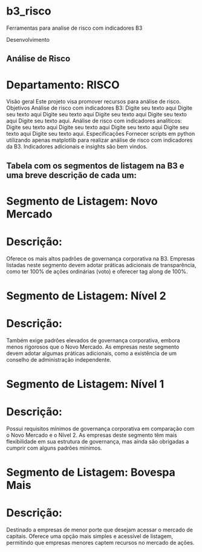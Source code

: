 # b3_risco
Ferramentas para analise de risco com indicadores B3

Desenvolvimento

## Análise de Risco
# Departamento: RISCO

Visão geral
Este projeto visa promover recursos para análise de risco.
Objetivos
Análise de risco com indicadores B3: Digite seu texto aqui Digite seu texto aqui Digite seu texto aqui Digite seu texto aqui Digite seu texto aqui Digite seu texto aqui.
Análise de risco com indicadores analíticos: Digite seu texto aqui Digite seu texto aqui Digite seu texto aqui Digite seu texto aqui Digite seu texto aqui. 
Especificações
Fornecer scripts em python utilizando apenas matplotlib para realizar análise de risco com indicadores da B3. 
Indicadores adicionais e insights são bem vindos.


## Tabela com os segmentos de listagem na B3 e uma breve descrição de cada um:
# Segmento de Listagem: Novo Mercado
# Descrição:
Oferece os mais altos padrões de governança corporativa na B3. Empresas listadas neste segmento devem adotar práticas adicionais de transparência, como ter 100% de ações ordinárias (voto) e oferecer tag along de 100%.
# Segmento de Listagem: Nível 2
# Descrição:
Também exige padrões elevados de governança corporativa, embora menos rigorosos que o Novo Mercado. As empresas neste segmento devem adotar algumas práticas adicionais, como a existência de um conselho de administração independente.
# Segmento de Listagem: Nível 1
# Descrição:
Possui requisitos mínimos de governança corporativa em comparação com o Novo Mercado e o Nível 2. As empresas deste segmento têm mais flexibilidade em sua estrutura de governança, mas ainda são obrigadas a cumprir com alguns padrões mínimos.
# Segmento de Listagem: Bovespa Mais
# Descrição:
Destinado a empresas de menor porte que desejam acessar o mercado de capitais. Oferece uma opção mais simples e acessível de listagem, permitindo que empresas menores captem recursos no mercado de ações.


